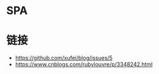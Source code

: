 # SPA

# 链接

- https://github.com/xufei/blog/issues/5
- https://www.cnblogs.com/rubylouvre/p/3348242.html
